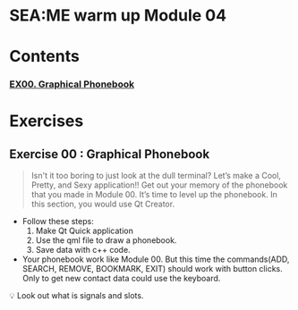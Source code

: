 # SEA:ME warm up Module 04

# Contents

### [**EX00.** Graphical Phonebook](#exercise-00--graphical-phonebook)

# Exercises

## Exercise 00 : Graphical Phonebook
> Isn't it too boring to just look at the dull terminal? Let’s make a Cool, Pretty, and Sexy application!!
> Get out your memory of the phonebook that you made in Module 00. It’s time to level up the phonebook. In this section, you would use Qt Creator.
- Follow these steps:
    1. Make Qt Quick application
    2. Use the qml file to draw a phonebook.
    3. Save data with c++ code.
- Your phonebook work like Module 00. But this time the commands(ADD, SEARCH, REMOVE, BOOKMARK, EXIT) should work with button clicks. Only to get new contact data could use the keyboard.
<aside>
💡 Look out what is signals and slots.

</aside>